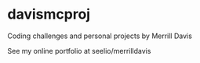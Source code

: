 davismcproj
===========

Coding challenges and personal projects by Merrill Davis

See my online portfolio at seelio/merrilldavis
